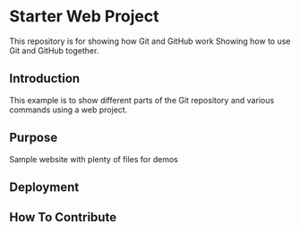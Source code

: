 # Starter Web Project

This repository is for showing how Git and GitHub work
Showing how to use Git and GitHub together.

## Introduction

This example is to show different parts of the Git repository and various commands using a web project.

## Purpose

Sample website with plenty of files for demos

## Deployment

## How To Contribute 